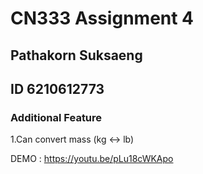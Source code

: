 # CN333 Assignment 4
## Pathakorn Suksaeng
## ID 6210612773

### Additional Feature


 1.Can convert mass (kg <-> lb)


DEMO : https://youtu.be/pLu18cWKApo
